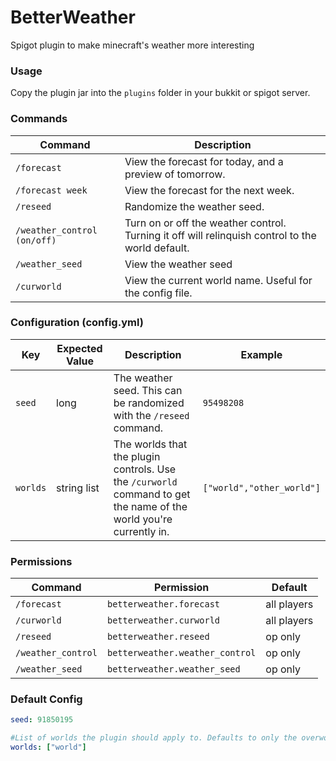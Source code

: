 BetterWeather
=============
Spigot plugin to make minecraft's weather more interesting

### Usage
Copy the plugin jar into the `plugins` folder in your bukkit or spigot server.

### Commands
Command | Description |
--------|-------------|
`/forecast` | View the forecast for today, and a preview of tomorrow.
`/forecast week` | View the forecast for the next week.
`/reseed` | Randomize the weather seed. 
`/weather_control (on/off)` | Turn on or off the weather control. Turning it off will relinquish control to the world default.
`/weather_seed` | View the weather seed
`/curworld` | View the current world name. Useful for the config file.

### Configuration (config.yml)
Key | Expected Value | Description | Example | 
----|----------------|-------------|---------|
`seed` | long | The weather seed. This can be randomized with the `/reseed` command. | `95498208` |
`worlds` | string list | The worlds that the plugin controls. Use the `/curworld` command to get the name of the world you're currently in. | `["world","other_world"]` |

### Permissions 
Command | Permission | Default |
--------|------------|---------|
`/forecast` | `betterweather.forecast` | all players
`/curworld` | `betterweather.curworld` | all players
`/reseed` | `betterweather.reseed` | op only
`/weather_control` | `betterweather.weather_control` | op only
`/weather_seed` | `betterweather.weather_seed` | op only

### Default Config
```yaml
seed: 91850195

#List of worlds the plugin should apply to. Defaults to only the overworld. if the world is invalid, it will fail silently.
worlds: ["world"]
```